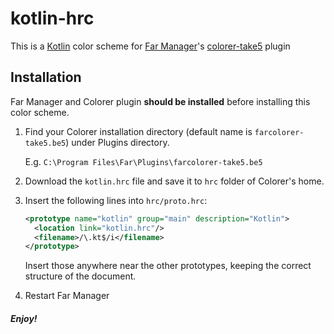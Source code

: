 # kotlin-hrc

This is a [Kotlin](http://github.com/JetBrains/kotlin) color scheme for [Far Manager](http://farmanager.com)'s [colorer-take5](http://colorer.sf.net) plugin

## Installation

Far Manager and Colorer plugin **should be installed** before installing this color scheme.

1. Find your Colorer installation directory (default name is `farcolorer-take5.be5`) under Plugins directory.
   
   E.g. `C:\Program Files\Far\Plugins\farcolorer-take5.be5`

2. Download the `kotlin.hrc` file and save it to `hrc` folder of Colorer's home.

3. Insert the following lines into `hrc/proto.hrc`:

   ```xml
   <prototype name="kotlin" group="main" description="Kotlin">
     <location link="kotlin.hrc"/>
     <filename>/\.kt$/i</filename>
   </prototype>
   ```
   
   Insert those anywhere near the other prototypes, keeping the correct structure of the document.

4. Restart Far Manager

##### Enjoy!
